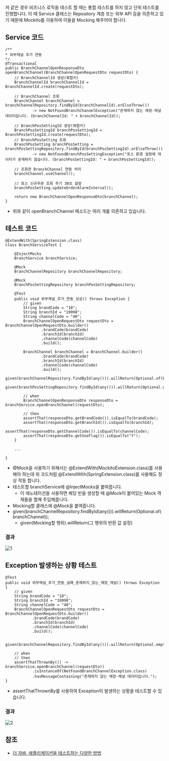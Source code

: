 저 같은 경우 비즈니스 로직을 테스트 할 때는 통합 테스트를 하지 않고 단위 테스트를 진행합니다. 이 때 Service 클래스는 Repository 계층 또는 외부 API 등을 의존하고 있기 때문에 Mockito를 이용하여 이들을 Mocking 해주어야 합니다.

## Service 코드
```
/**
* 외부채널 추가 연동
*/
@Transactional
public BranchChannelOpenResponseDto openBranchChannel(BranchChannelOpenRequestDto requestDto) {
    // BranchChannelId 생성(복합키)
    BranchChannelId branchChannelId = BranchChannelId.create(requestDto);

    // BranchChannel 조회
    BranchChannel branchChannel = branchChannelRepository.findById(branchChannelId).orElseThrow(()
            -> new NotFoundBranchChannelException("존재하지 않는 매장-채널 데이터입니다. (branchChannelId: " + branchChannelId));

    // BranchPosSettingId 생성(복합키)
    BranchPosSettingId branchPosSettingId = BranchPosSettingId.create(requestDto);
    // BranchPosSetting 조회
    BranchPosSetting branchPosSetting = branchPosSettingRepository.findById(branchPosSettingId).orElseThrow(()
            -> new NotFoundBranchPosSettingException("포스 환경 설정에 데이터가 존재하지 않습니다. (branchPosSettingId: " + branchPosSettingId));

    // 조회한 BranchChannel 연동 처리
    branchChannel.useChannel();

    // 포스 신규주문 조회 주기 30초 설정
    branchPosSetting.updateOrderAlarmInterval();

    return new BranchChannelOpenResponseDto(branchChannel);
}
```
* 위와 같이 openBranchChannel 메소드는 여러 개를 의존하고 있습니다.

## 테스트 코드
```
@ExtendWith(SpringExtension.class)
class BranchServiceTest {

    @InjectMocks
    BranchService branchService;

    @Mock
    BranchChannelRepository branchChannelRepository;

    @Mock
    BranchPosSettingRepository branchPosSettingRepository;

    @Test
    public void 외부채널_추가_연동_성공() throws Exception {
        // given
        String brandCode = "10";
        String branchId = "19998";
        String channelCode = "40";
        BranchChannelOpenRequestDto requestDto = BranchChannelOpenRequestDto.builder()
                .brandCode(brandCode)
                .branchId(branchId)
                .channelCode(channelCode)
                .build();

        BranchChannel branchChannel = BranchChannel.builder()
                .brandCode(brandCode)
                .branchId(branchId)
                .channelCode(channelCode)
                .build();
        given(branchChannelRepository.findById(any())).willReturn(Optional.of(branchChannel));
        given(branchPosSettingRepository.findById(any())).willReturn(Optional.of(BranchPosSetting.builder().build()));

        // when
        BranchChannelOpenResponseDto responseDto = branchService.openBranchChannel(requestDto);

        // then
        assertThat(responseDto.getBrandCode()).isEqualTo(brandCode);
        assertThat(responseDto.getBranchId()).isEqualTo(branchId);
        assertThat(responseDto.getChannelCode()).isEqualTo(channelCode);
        assertThat(responseDto.getUseFlag()).isEqualTo("Y");
    }

    ...

}
```
* \@Mock을 사용하기 위해서는 \@ExtendWith(MockitoExtension.class)를 사용해야 하는데 위 코드처럼 \@ExtendWith(SpringExtension.class)를 사용해도 정상 작동 합니다.
* 테스트할 branchService에 \@InjectMocks을 붙여줍니다.
  * 이 애노테이션을 사용하면 해당 빈을 생성할 때 \@Mock이 붙어있는 Mock 객체들을 함께 주입해줍니다.
* Mocking할 클래스에 \@Mock을 붙여줍니다.
* given(branchChannelRepository.findById(any())).willReturn(Optional.of(branchChannel));
  * given(Mocking할 행위).willReturn(그 행위의 반환 값 설정)

### 결과
![1](https://raw.githubusercontent.com/smpark1020/tistory/master/Java/%5B%ED%85%8C%EC%8A%A4%ED%8A%B8%5D%20Mockito%EB%A5%BC%20%EC%82%AC%EC%9A%A9%ED%95%98%EC%97%AC%20%EB%8B%A8%EC%9C%84%20%ED%85%8C%EC%8A%A4%ED%8A%B8%ED%95%98%EA%B8%B0/1.PNG)   

## Exception 발생하는 상황 테스트
```
@Test
public void 외부채널_추가_연동_실패_존재하지_않는_매장_채널() throws Exception {
    // given
    String brandCode = "10";
    String branchId = "19998";
    String channelCode = "40";
    BranchChannelOpenRequestDto requestDto = BranchChannelOpenRequestDto.builder()
            .brandCode(brandCode)
            .branchId(branchId)
            .channelCode(channelCode)
            .build();

    given(branchChannelRepository.findById(any())).willReturn(Optional.empty());

    // when
    // then
    assertThatThrownBy(() -> branchService.openBranchChannel(requestDto))
            .isInstanceOf(NotFoundBranchChannelException.class)
            .hasMessageContaining("존재하지 않는 매장-채널 데이터입니다.");
}
```
* assertThatThrownBy를 사용하여 Exception이 발생하는 상황을 테스트할 수 있습니다.

### 결과
![2](https://raw.githubusercontent.com/smpark1020/tistory/master/Java/%5B%ED%85%8C%EC%8A%A4%ED%8A%B8%5D%20Mockito%EB%A5%BC%20%EC%82%AC%EC%9A%A9%ED%95%98%EC%97%AC%20%EB%8B%A8%EC%9C%84%20%ED%85%8C%EC%8A%A4%ED%8A%B8%ED%95%98%EA%B8%B0/2.PNG)

## 참조
* [더 자바, 애플리케이션을 테스트하는 다양한 방법](https://www.inflearn.com/course/the-java-application-test)